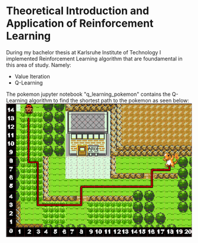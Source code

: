 # Theoretical Introduction and Application of Reinforcement Learning

During my bachelor thesis at Karlsruhe Institute of Technology I implemented Reinforcement Learning algorithm that are foundamental in this area of study. Namely:
* Value Iteration
* Q-Learning

The pokemon jupyter notebook "q_learning_pokemon" contains the Q-Learning algorithm to find the shortest path to the pokemon as seen below:
![Pokemon Grid world](assets/pokemon_gridworld_only_charmander_solution.PNG?raw=true)
